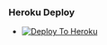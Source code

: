 ### Heroku Deploy
  - [![Deploy To Heroku](https://www.herokucdn.com/deploy/button.svg)](https://heroku.com/deploy)
